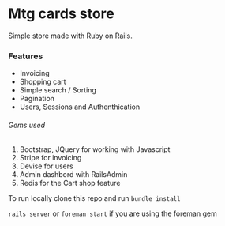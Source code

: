 # Mtg cards store

Simple store made with Ruby on Rails.

### Features

  - Invoicing
  - Shopping cart
  - Simple search / Sorting
  - Pagination
  - Users, Sessions and Authenthication

###### Gems used

1. Bootstrap, JQuery for working with Javascript
1. Stripe for invoicing
2. Devise for users
3. Admin dashbord with RailsAdmin
4. Redis for the Cart shop feature

To run locally clone this repo and run
`bundle install`

`rails server` or `foreman start` if you are using the foreman gem
